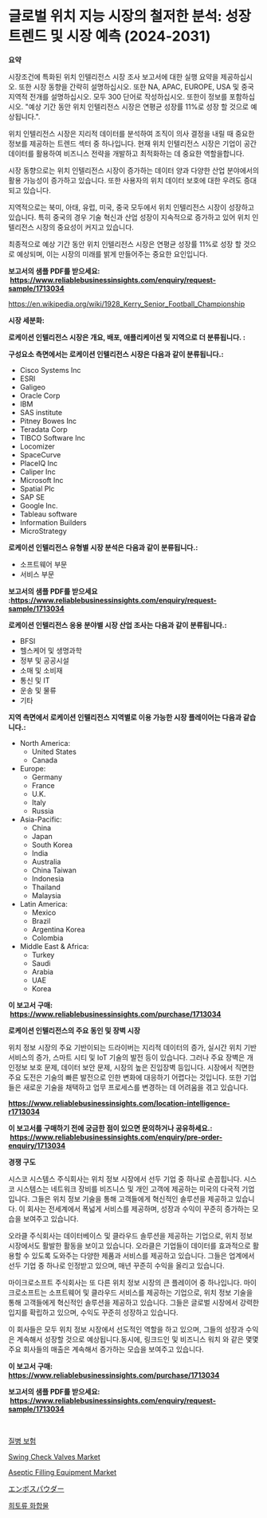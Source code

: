 <p><h1>글로벌 위치 지능 시장의 철저한 분석: 성장 트렌드 및 시장 예측 (2024-2031)</h1></p><p><strong>요약</strong></p>
<p><p>시장조건에 특화된 위치 인텔리전스 시장 조사 보고서에 대한 실행 요약을 제공하십시오. 또한 시장 동향을 간략히 설명하십시오. 또한 NA, APAC, EUROPE, USA 및 중국 지역적 전개를 설명하십시오. 모두 300 단어로 작성하십시오. 또한이 정보를 포함하십시오. "예상 기간 동안 위치 인텔리전스 시장은 연평균 성장률 11%로 성장 할 것으로 예상됩니다.".</p><p>위치 인텔리전스 시장은 지리적 데이터를 분석하여 조직이 의사 결정을 내릴 때 중요한 정보를 제공하는 트렌드 섹터 중 하나입니다. 현재 위치 인텔리전스 시장은 기업이 공간 데이터를 활용하여 비즈니스 전략을 개발하고 최적화하는 데 중요한 역할을합니다.</p><p>시장 동향으로는 위치 인텔리전스 시장이 증가하는 데이터 양과 다양한 산업 분야에서의 활용 가능성이 증가하고 있습니다. 또한 사용자의 위치 데이터 보호에 대한 우려도 증대되고 있습니다.</p><p>지역적으로는 북미, 아태, 유럽, 미국, 중국 모두에서 위치 인텔리전스 시장이 성장하고 있습니다. 특히 중국의 경우 기술 혁신과 산업 성장이 지속적으로 증가하고 있어 위치 인텔리전스 시장의 중요성이 커지고 있습니다.</p><p>최종적으로 예상 기간 동안 위치 인텔리전스 시장은 연평균 성장률 11%로 성장 할 것으로 예상되며, 이는 시장의 미래를 밝게 만들어주는 중요한 요인입니다.</p></p>
<p><strong>보고서의 샘플 PDF를 받으세요: &nbsp;<a href="https://www.reliablebusinessinsights.com/enquiry/request-sample/1713034">https://www.reliablebusinessinsights.com/enquiry/request-sample/1713034</a></strong></p>
<p><a href="https://en.wikipedia.org/wiki/1928_Kerry_Senior_Football_Championship">https://en.wikipedia.org/wiki/1928_Kerry_Senior_Football_Championship</a></p>
<p><strong>시장 세분화:</strong></p>
<p><strong> 로케이션 인텔리전스 시장은 개요, 배포, 애플리케이션 및 지역으로 더 분류됩니다. :</strong></p>
<p><strong>구성요소 측면에서는 로케이션 인텔리전스 시장은 다음과 같이 분류됩니다.:</strong></p>
<p><ul><li>Cisco Systems Inc</li><li>ESRI</li><li>Galigeo</li><li>Oracle Corp</li><li>IBM</li><li>SAS institute</li><li>Pitney Bowes Inc</li><li>Teradata Corp</li><li>TIBCO Software Inc</li><li>Locomizer</li><li>SpaceCurve</li><li>PlaceIQ Inc</li><li>Caliper Inc</li><li>Microsoft Inc</li><li>Spatial Plc</li><li>SAP SE</li><li>Google Inc.</li><li>Tableau software</li><li>Information Builders</li><li>MicroStrategy</li></ul></p>
<p><strong> 로케이션 인텔리전스 유형별 시장 분석은 다음과 같이 분류됩니다.:</strong></p>
<p><ul><li>소프트웨어 부문</li><li>서비스 부문</li></ul></p>
<p><strong>보고서의 샘플 PDF를 받으세요 :<a href="https://www.reliablebusinessinsights.com/enquiry/request-sample/1713034">https://www.reliablebusinessinsights.com/enquiry/request-sample/1713034</a></strong></p>
<p><strong> 로케이션 인텔리전스 응용 분야별 시장 산업 조사는 다음과 같이 분류됩니다.:</strong></p>
<p><ul><li>BFSI</li><li>헬스케어 및 생명과학</li><li>정부 및 공공시설</li><li>소매 및 소비재</li><li>통신 및 IT</li><li>운송 및 물류</li><li>기타</li></ul></p>
<p><strong>지역 측면에서 로케이션 인텔리전스 지역별로 이용 가능한 시장 플레이어는 다음과 같습니다.:</strong></p>
<p><ul>
    <li>
        North America:
        <ul>
            <li>United States</li>
            <li>Canada</li>
        </ul>
    </li>
    <li>
        Europe:
        <ul>
            <li>Germany</li>
            <li>France</li>
            <li>U.K.</li>
            <li>Italy</li>
            <li>Russia</li>
        </ul>
    </li>
    <li>
        Asia-Pacific:
        <ul>
            <li>China</li>
            <li>Japan</li>
            <li>South Korea</li>
            <li>India</li>
            <li>Australia</li>
            <li>China Taiwan</li>
            <li>Indonesia</li>
            <li>Thailand</li>
            <li>Malaysia</li>
        </ul>
    </li>
    <li>
        Latin America:
        <ul>
            <li>Mexico</li>
            <li>Brazil</li>
            <li>Argentina Korea</li>
            <li>Colombia</li>
        </ul>
    </li>
    <li>
        Middle East & Africa:
        <ul>
            <li>Turkey</li>
            <li>Saudi</li>
            <li>Arabia</li>
            <li>UAE</li>
            <li>Korea</li>
        </ul>
    </li>
    </ul></p>
<p><strong>이 보고서 구매: &nbsp;<a href="https://www.reliablebusinessinsights.com/purchase/1713034">https://www.reliablebusinessinsights.com/purchase/1713034</a></strong></p>
<p><strong>로케이션 인텔리전스의 주요 동인 및 장벽 시장</strong></p>
<p><p>위치 정보 시장의 주요 기반이되는 드라이버는 지리적 데이터의 증가, 실시간 위치 기반 서비스의 증가, 스마트 시티 및 IoT 기술의 발전 등이 있습니다. 그러나 주요 장벽은 개인정보 보호 문제, 데이터 보안 문제, 시장의 높은 진입장벽 등입니다. 시장에서 직면한 주요 도전은 기술의 빠른 발전으로 인한 변화에 대응하기 어렵다는 것입니다. 또한 기업들은 새로운 기술을 채택하고 업무 프로세스를 변경하는 데 어려움을 겪고 있습니다.</p></p>
<p><strong><a href="https://www.reliablebusinessinsights.com/location-intelligence-r1713034">https://www.reliablebusinessinsights.com/location-intelligence-r1713034</a></strong></p>
<p><strong>이 보고서를 구매하기 전에 궁금한 점이 있으면 문의하거나 공유하세요.: &nbsp;<a href="https://www.reliablebusinessinsights.com/enquiry/pre-order-enquiry/1713034">https://www.reliablebusinessinsights.com/enquiry/pre-order-enquiry/1713034</a></strong></p>
<p><strong>경쟁 구도</strong></p>
<p><p>시스코 시스템스 주식회사는 위치 정보 시장에서 선두 기업 중 하나로 손꼽힙니다. 시스코 시스템스는 네트워크 장비를 비즈니스 및 개인 고객에 제공하는 미국의 다국적 기업입니다. 그들은 위치 정보 기술을 통해 고객들에게 혁신적인 솔루션을 제공하고 있습니다. 이 회사는 전세계에서 폭넓게 서비스를 제공하며, 성장과 수익이 꾸준히 증가하는 모습을 보여주고 있습니다.</p><p>오라클 주식회사는 데이터베이스 및 클라우드 솔루션을 제공하는 기업으로, 위치 정보 시장에서도 활발한 활동을 보이고 있습니다. 오라클은 기업들이 데이터를 효과적으로 활용할 수 있도록 도와주는 다양한 제품과 서비스를 제공하고 있습니다. 그들은 업계에서 선두 기업 중 하나로 인정받고 있으며, 매년 꾸준히 수익을 올리고 있습니다.</p><p>마이크로소프트 주식회사는 또 다른 위치 정보 시장의 큰 플레이어 중 하나입니다. 마이크로소프트는 소프트웨어 및 클라우드 서비스를 제공하는 기업으로, 위치 정보 기술을 통해 고객들에게 혁신적인 솔루션을 제공하고 있습니다. 그들은 글로벌 시장에서 강력한 입지를 확립하고 있으며, 수익도 꾸준히 성장하고 있습니다.</p><p>이 회사들은 모두 위치 정보 시장에서 선도적인 역할을 하고 있으며, 그들의 성장과 수익은 계속해서 성장할 것으로 예상됩니다.동시에, 링크드인 및 비즈니스 워치 와 같은 몇몇 주요 회사들의 매출은 계속해서 증가하는 모습을 보여주고 있습니다.</p></p>
<p><strong>이 보고서 구매: &nbsp; <a href="https://www.reliablebusinessinsights.com/purchase/1713034">https://www.reliablebusinessinsights.com/purchase/1713034</a></strong></p>
<p><strong>보고서의 샘플 PDF를 받으세요: &nbsp;<a href="https://www.reliablebusinessinsights.com/enquiry/request-sample/1713034">https://www.reliablebusinessinsights.com/enquiry/request-sample/1713034</a></strong><strong></strong></p>
<p>&nbsp;</p>
<p><p><a href="https://github.com/langcat852024/Market-Research-Report-List-1/blob/main/2621678168290.md">질병 보험</a></p><p><a href="https://issuu.com/reportprime-2/docs/swing-check-valves-market-size-2030.pptx">Swing Check Valves Market</a></p><p><a href="https://github.com/globismark/Market-Research-Report-List-4/blob/main/aseptic-filling-equipment-market.md">Aseptic Filling Equipment Market</a></p><p><a href="https://github.com/KaliMetz2023/Market-Research-Report-List-1/blob/main/3854012157053.md">エンボスパウダー</a></p><p><a href="https://github.com/vdhdwjyp90142/Market-Research-Report-List-2/blob/main/3378351168291.md">희토류 화합물</a></p></p>